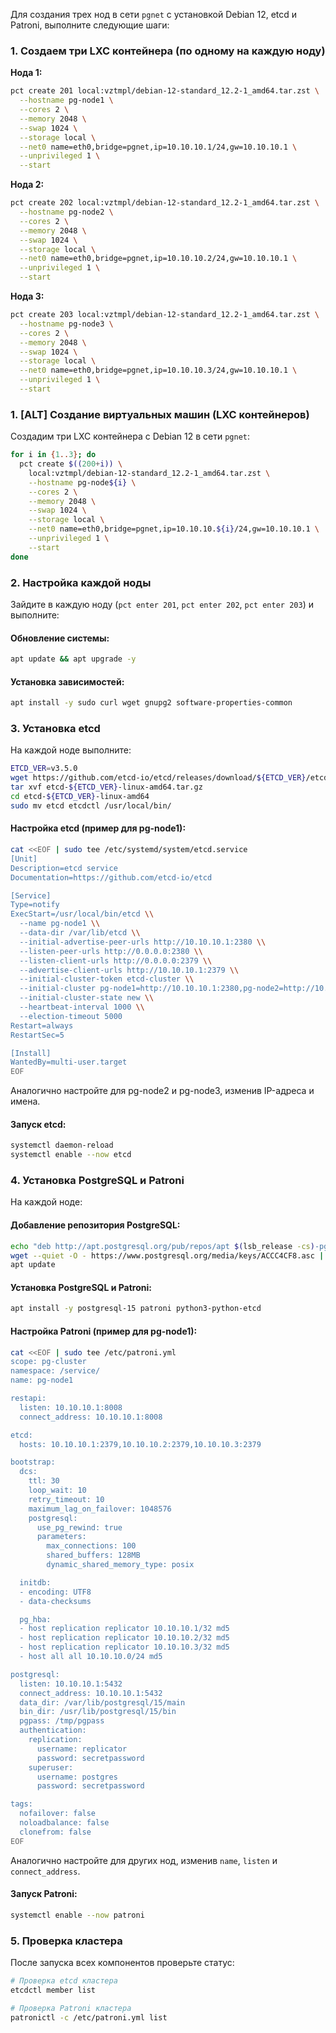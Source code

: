 Для создания трех нод в сети `pgnet` с установкой Debian 12, etcd и Patroni, выполните следующие шаги:

### 1. Создаем три LXC контейнера (по одному на каждую ноду)

**Нода 1:**
```bash
pct create 201 local:vztmpl/debian-12-standard_12.2-1_amd64.tar.zst \
  --hostname pg-node1 \
  --cores 2 \
  --memory 2048 \
  --swap 1024 \
  --storage local \
  --net0 name=eth0,bridge=pgnet,ip=10.10.10.1/24,gw=10.10.10.1 \
  --unprivileged 1 \
  --start
```

**Нода 2:**
```bash
pct create 202 local:vztmpl/debian-12-standard_12.2-1_amd64.tar.zst \
  --hostname pg-node2 \
  --cores 2 \
  --memory 2048 \
  --swap 1024 \
  --storage local \
  --net0 name=eth0,bridge=pgnet,ip=10.10.10.2/24,gw=10.10.10.1 \
  --unprivileged 1 \
  --start
```

**Нода 3:**
```bash
pct create 203 local:vztmpl/debian-12-standard_12.2-1_amd64.tar.zst \
  --hostname pg-node3 \
  --cores 2 \
  --memory 2048 \
  --swap 1024 \
  --storage local \
  --net0 name=eth0,bridge=pgnet,ip=10.10.10.3/24,gw=10.10.10.1 \
  --unprivileged 1 \
  --start
```


### 1. [ALT] Создание виртуальных машин (LXC контейнеров)
Создадим три LXC контейнера с Debian 12 в сети `pgnet`:

```bash
for i in {1..3}; do
  pct create $((200+i)) \
    local:vztmpl/debian-12-standard_12.2-1_amd64.tar.zst \
    --hostname pg-node${i} \
    --cores 2 \
    --memory 2048 \
    --swap 1024 \
    --storage local \
    --net0 name=eth0,bridge=pgnet,ip=10.10.10.${i}/24,gw=10.10.10.1 \
    --unprivileged 1 \
    --start
done
```

### 2. Настройка каждой ноды
Зайдите в каждую ноду (`pct enter 201`, `pct enter 202`, `pct enter 203`) и выполните:

#### Обновление системы:
```bash
apt update && apt upgrade -y
```

#### Установка зависимостей:
```bash
apt install -y sudo curl wget gnupg2 software-properties-common
```

### 3. Установка etcd
На каждой ноде выполните:

```bash
ETCD_VER=v3.5.0
wget https://github.com/etcd-io/etcd/releases/download/${ETCD_VER}/etcd-${ETCD_VER}-linux-amd64.tar.gz
tar xvf etcd-${ETCD_VER}-linux-amd64.tar.gz
cd etcd-${ETCD_VER}-linux-amd64
sudo mv etcd etcdctl /usr/local/bin/
```

#### Настройка etcd (пример для pg-node1):
```bash
cat <<EOF | sudo tee /etc/systemd/system/etcd.service
[Unit]
Description=etcd service
Documentation=https://github.com/etcd-io/etcd

[Service]
Type=notify
ExecStart=/usr/local/bin/etcd \\
  --name pg-node1 \\
  --data-dir /var/lib/etcd \\
  --initial-advertise-peer-urls http://10.10.10.1:2380 \\
  --listen-peer-urls http://0.0.0.0:2380 \\
  --listen-client-urls http://0.0.0.0:2379 \\
  --advertise-client-urls http://10.10.10.1:2379 \\
  --initial-cluster-token etcd-cluster \\
  --initial-cluster pg-node1=http://10.10.10.1:2380,pg-node2=http://10.10.10.2:2380,pg-node3=http://10.10.10.3:2380 \\
  --initial-cluster-state new \\
  --heartbeat-interval 1000 \\
  --election-timeout 5000
Restart=always
RestartSec=5

[Install]
WantedBy=multi-user.target
EOF
```

Аналогично настройте для pg-node2 и pg-node3, изменив IP-адреса и имена.

#### Запуск etcd:
```bash
systemctl daemon-reload
systemctl enable --now etcd
```

### 4. Установка PostgreSQL и Patroni
На каждой ноде:

#### Добавление репозитория PostgreSQL:
```bash
echo "deb http://apt.postgresql.org/pub/repos/apt $(lsb_release -cs)-pgdg main" | sudo tee /etc/apt/sources.list.d/pgdg.list
wget --quiet -O - https://www.postgresql.org/media/keys/ACCC4CF8.asc | sudo apt-key add -
apt update
```

#### Установка PostgreSQL и Patroni:
```bash
apt install -y postgresql-15 patroni python3-python-etcd
```

#### Настройка Patroni (пример для pg-node1):
```bash
cat <<EOF | sudo tee /etc/patroni.yml
scope: pg-cluster
namespace: /service/
name: pg-node1

restapi:
  listen: 10.10.10.1:8008
  connect_address: 10.10.10.1:8008

etcd:
  hosts: 10.10.10.1:2379,10.10.10.2:2379,10.10.10.3:2379

bootstrap:
  dcs:
    ttl: 30
    loop_wait: 10
    retry_timeout: 10
    maximum_lag_on_failover: 1048576
    postgresql:
      use_pg_rewind: true
      parameters:
        max_connections: 100
        shared_buffers: 128MB
        dynamic_shared_memory_type: posix

  initdb:
  - encoding: UTF8
  - data-checksums

  pg_hba:
  - host replication replicator 10.10.10.1/32 md5
  - host replication replicator 10.10.10.2/32 md5
  - host replication replicator 10.10.10.3/32 md5
  - host all all 10.10.10.0/24 md5

postgresql:
  listen: 10.10.10.1:5432
  connect_address: 10.10.10.1:5432
  data_dir: /var/lib/postgresql/15/main
  bin_dir: /usr/lib/postgresql/15/bin
  pgpass: /tmp/pgpass
  authentication:
    replication:
      username: replicator
      password: secretpassword
    superuser:
      username: postgres
      password: secretpassword

tags:
  nofailover: false
  noloadbalance: false
  clonefrom: false
EOF
```

Аналогично настройте для других нод, изменив `name`, `listen` и `connect_address`.

#### Запуск Patroni:
```bash
systemctl enable --now patroni
```

### 5. Проверка кластера
После запуска всех компонентов проверьте статус:

```bash
# Проверка etcd кластера
etcdctl member list

# Проверка Patroni кластера
patronictl -c /etc/patroni.yml list
```





